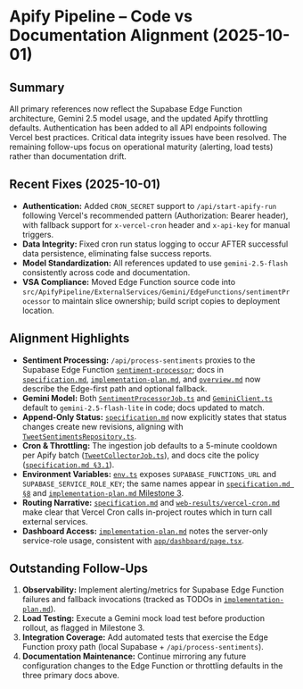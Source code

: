 # Apify Pipeline – Code vs Documentation Alignment (2025-10-01)

## Summary
All primary references now reflect the Supabase Edge Function architecture, Gemini 2.5 model usage, and the updated Apify throttling defaults. Authentication has been added to all API endpoints following Vercel best practices. Critical data integrity issues have been resolved. The remaining follow-ups focus on operational maturity (alerting, load tests) rather than documentation drift.

## Recent Fixes (2025-10-01)
- **Authentication:** Added `CRON_SECRET` support to `/api/start-apify-run` following Vercel's recommended pattern (Authorization: Bearer header), with fallback support for `x-vercel-cron` header and `x-api-key` for manual triggers.
- **Data Integrity:** Fixed cron run status logging to occur AFTER successful data persistence, eliminating false success reports.
- **Model Standardization:** All references updated to use `gemini-2.5-flash` consistently across code and documentation.
- **VSA Compliance:** Moved Edge Function source code into `src/ApifyPipeline/ExternalServices/Gemini/EdgeFunctions/sentimentProcessor` to maintain slice ownership; build script copies to deployment location.

## Alignment Highlights
- **Sentiment Processing:** `/api/process-sentiments` proxies to the Supabase Edge Function [`sentiment-processor`](file:///home/prinova/CodeProjects/agent-vibes/supabase/functions/sentiment-processor/index.ts); docs in [`specification.md`](file:///home/prinova/CodeProjects/agent-vibes/docs/apify-pipeline/specification.md#L37-L48), [`implementation-plan.md`](file:///home/prinova/CodeProjects/agent-vibes/docs/apify-pipeline/implementation-plan.md#L289-L333), and [`overview.md`](file:///home/prinova/CodeProjects/agent-vibes/docs/apify-pipeline/overview.md#L8-L21) now describe the Edge-first path and optional fallback.
- **Gemini Model:** Both [`SentimentProcessorJob.ts`](file:///home/prinova/CodeProjects/agent-vibes/src/ApifyPipeline/Background/Jobs/SentimentProcessor/SentimentProcessorJob.ts#L25-L67) and [`GeminiClient.ts`](file:///home/prinova/CodeProjects/agent-vibes/src/ApifyPipeline/ExternalServices/Gemini/GeminiClient.ts#L5-L216) default to `gemini-2.5-flash-lite` in code; docs updated to match.
- **Append-Only Status:** [`specification.md`](file:///home/prinova/CodeProjects/agent-vibes/docs/apify-pipeline/specification.md#L32-L38) now explicitly states that status changes create new revisions, aligning with [`TweetSentimentsRepository.ts`](file:///home/prinova/CodeProjects/agent-vibes/src/ApifyPipeline/DataAccess/Repositories/TweetSentimentsRepository.ts#L24-L198).
- **Cron & Throttling:** The ingestion job defaults to a 5-minute cooldown per Apify batch ([`TweetCollectorJob.ts`](file:///home/prinova/CodeProjects/agent-vibes/src/ApifyPipeline/Background/Jobs/TweetCollector/TweetCollectorJob.ts#L23-L156)), and docs cite the policy ([`specification.md §3.1`](file:///home/prinova/CodeProjects/agent-vibes/docs/apify-pipeline/specification.md#L16-L23)).
- **Environment Variables:** [`env.ts`](file:///home/prinova/CodeProjects/agent-vibes/src/ApifyPipeline/Infrastructure/Config/env.ts#L1-L120) exposes `SUPABASE_FUNCTIONS_URL` and `SUPABASE_SERVICE_ROLE_KEY`; the same names appear in [`specification.md §8`](file:///home/prinova/CodeProjects/agent-vibes/docs/apify-pipeline/specification.md#L145-L149) and [`implementation-plan.md` Milestone 3](file:///home/prinova/CodeProjects/agent-vibes/docs/apify-pipeline/implementation-plan.md#L286-L333).
- **Routing Narrative:** [`specification.md`](file:///home/prinova/CodeProjects/agent-vibes/docs/apify-pipeline/specification.md#L128-L134) and [`web-results/vercel-cron.md`](file:///home/prinova/CodeProjects/agent-vibes/docs/apify-pipeline/web-results/vercel-cron.md#L5-L16) make clear that Vercel Cron calls in-project routes which in turn call external services.
- **Dashboard Access:** [`implementation-plan.md`](file:///home/prinova/CodeProjects/agent-vibes/docs/apify-pipeline/implementation-plan.md#L286-L333) notes the server-only service-role usage, consistent with [`app/dashboard/page.tsx`](file:///home/prinova/CodeProjects/agent-vibes/app/dashboard/page.tsx#L5-L152).

## Outstanding Follow-Ups
1. **Observability:** Implement alerting/metrics for Supabase Edge Function failures and fallback invocations (tracked as TODOs in [`implementation-plan.md`](file:///home/prinova/CodeProjects/agent-vibes/docs/apify-pipeline/implementation-plan.md#L308-L333)).
2. **Load Testing:** Execute a Gemini mock load test before production rollout, as flagged in Milestone 3.
3. **Integration Coverage:** Add automated tests that exercise the Edge Function proxy path (local Supabase + `/api/process-sentiments`).
4. **Documentation Maintenance:** Continue mirroring any future configuration changes to the Edge Function or throttling defaults in the three primary docs above.
